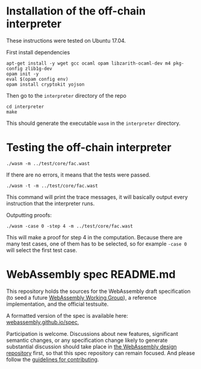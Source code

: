 # Installation of the off-chain interpreter

These instructions were tested on Ubuntu 17.04.

First install dependencies
```
apt-get install -y wget gcc ocaml opam libzarith-ocaml-dev m4 pkg-config zlib1g-dev
opam init -y
eval $(opam config env)
opam install cryptokit yojson
```

Then go to the `interpreter` directory of the repo
```
cd interpreter
make
```

This should generate the executable `wasm` in the `interpreter` directory.

# Testing the off-chain interpreter
```
./wasm -m ../test/core/fac.wast
```
If there are no errors, it means that the tests were passed.

```
./wasm -t -m ../test/core/fac.wast
```

This command will print the trace messages, it will basically output every instruction that the interpreter runs.

Outputting proofs:
```
./wasm -case 0 -step 4 -m ../test/core/fac.wast
```
This will make a proof for step 4 in the computation. Because there are many test cases, one of them has to be selected, so for example `-case 0` will select the first test case.

# WebAssembly spec README.md

This repository holds the sources for the WebAssembly draft specification
(to seed a future
[WebAssembly Working Group](https://lists.w3.org/Archives/Public/public-new-work/2017Jun/0005.html)),
a reference implementation, and the official testsuite.

A formatted version of the spec is available here:
[webassembly.github.io/spec](https://webassembly.github.io/spec/),

Participation is welcome. Discussions about new features, significant semantic
changes, or any specification change likely to generate substantial discussion
should take place in
[the WebAssembly design repository](https://github.com/WebAssembly/design)
first, so that this spec repository can remain focused. And please follow the
[guidelines for contributing](Contributing.md).
